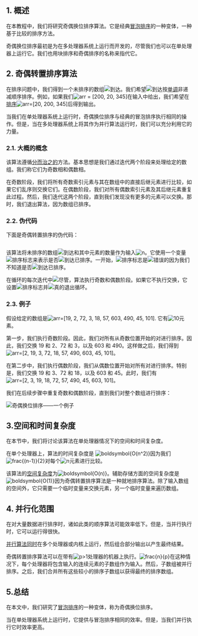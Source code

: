 ## 1. 概述

在本教程中，我们将研究奇偶换位排序算法。它是经典[冒泡排序](https://www.baeldung.com/cs/bubble-sort-time-complexity)的一种变体，一种基于比较的排序方法。

奇偶换位排序最初是为在多处理器系统上运行而开发的，尽管我们也可以在单处理器上运行它。我们也用块排序和奇偶排序的名称来指代它。

## 2. 奇偶转置排序算法

在排序问题中，我们得到一个未排序的数组![到达](https://www.baeldung.com/wp-content/ql-cache/quicklatex.com-602f57d5c533293e007b4ec27288fb44_l3.svg)。我们希望![到达](https://www.baeldung.com/wp-content/ql-cache/quicklatex.com-602f57d5c533293e007b4ec27288fb44_l3.svg)按[单调](https://www.baeldung.com/cs/longest-increasing-subsequence-dynamic-programming)非递减顺序排序。例如，如果我们![arr = [200, 20, 345]](https://www.baeldung.com/wp-content/ql-cache/quicklatex.com-f63b72925a902e37dec5d110546cca75_l3.svg)在输入中给出，我们希望在[排序](https://www.baeldung.com/cs/sorting-arrays-small-integers)![arr=[20, 200, 345]](https://www.baeldung.com/wp-content/ql-cache/quicklatex.com-735e2636a42d759b5c724c24b80bf4e4_l3.svg)后得到输出。

当我们在单处理器系统上运行时，奇偶换位排序与经典的冒泡排序执行相同的操作。但是，当在多处理器系统上将其作为并行算法运行时，我们可以充分利用它的力量。

### 2.1. 大概的概念

该算法遵循[分而治之的](https://www.baeldung.com/cs/divide-and-conquer-strategy)方法。基本思想是我们通过迭代两个阶段来处理给定的数组。我们称它们为奇数相和偶数相。

在奇数阶段，我们将所有奇数索引元素与其在数组中的直接后继元素进行比较，如果它们乱序则交换它们。在偶数阶段，我们对所有偶数索引元素及其后继元素重复此过程。然后，我们迭代这两个阶段，直到我们发现没有更多的元素可以交换。那时，我们退出算法，因为数组已排序。

### 2.2. 伪代码

下面是奇偶转置排序的伪代码：

```

```

该算法将未排序的数组![到达](https://www.baeldung.com/wp-content/ql-cache/quicklatex.com-602f57d5c533293e007b4ec27288fb44_l3.svg)和其中元素的数量作为输入![n](https://www.baeldung.com/wp-content/ql-cache/quicklatex.com-ec4217f4fa5fcd92a9edceba0e708cf7_l3.svg)。它使用一个变量![排序标志](https://www.baeldung.com/wp-content/ql-cache/quicklatex.com-0d7a074c744c88c958c814f540f3a4cc_l3.svg)来表示是否![到达](https://www.baeldung.com/wp-content/ql-cache/quicklatex.com-602f57d5c533293e007b4ec27288fb44_l3.svg)已排序。一开始，![排序标志](https://www.baeldung.com/wp-content/ql-cache/quicklatex.com-0d7a074c744c88c958c814f540f3a4cc_l3.svg)是![错误的](https://www.baeldung.com/wp-content/ql-cache/quicklatex.com-7ba0789a980c720582ff6fa1a014f68f_l3.svg)因为我们不知道是否![到达](https://www.baeldung.com/wp-content/ql-cache/quicklatex.com-602f57d5c533293e007b4ec27288fb44_l3.svg)已排序。

在循环的每次迭代中![尽管](https://www.baeldung.com/wp-content/ql-cache/quicklatex.com-86a8d94e46ce0e40c8b66357b68ac6d2_l3.svg)，算法执行奇数和偶数阶段。如果它不执行交换，它设置![排序标志](https://www.baeldung.com/wp-content/ql-cache/quicklatex.com-0d7a074c744c88c958c814f540f3a4cc_l3.svg)并![真的](https://www.baeldung.com/wp-content/ql-cache/quicklatex.com-fa74f566264d0e51645a01cf82df2471_l3.svg)退出循环。

### 2.3. 例子

假设给定的数组是![arr=[19, 2, 72, 3, 18, 57, 603, 490, 45, 101]](https://www.baeldung.com/wp-content/ql-cache/quicklatex.com-0d4271d32ce56bb62ce09c202c11904d_l3.svg). 它有![10](https://www.baeldung.com/wp-content/ql-cache/quicklatex.com-f2dd7a07a97336ce3d17ca56d2618366_l3.svg)元素。

第一步，我们执行奇数阶段。因此，我们对所有从奇数位置开始的对进行排序。因此，我们交换 19 和 2、72 和 3，以及 603 和 490。这样做之后，我们得到![arr=[2, 19, 3, 72, 18, 57, 490, 603, 45, 101]](https://www.baeldung.com/wp-content/ql-cache/quicklatex.com-e592c70fcfc12b3732f43ee60b6b5c70_l3.svg)。

在第二步中，我们执行偶数阶段，我们从偶数位置开始对所有对进行排序。特别是，我们交换 19 和 3、72 和 18，以及 603 和 45。此时，我们有![arr=[2, 3, 19, 18, 72, 57, 490, 45, 603, 101]](https://www.baeldung.com/wp-content/ql-cache/quicklatex.com-3964bded6d210048b1d54f80c073989f_l3.svg)。

我们在后续步骤中重复奇数和偶数阶段，直到我们对整个数组进行排序：

![奇偶换位排序——一个例子](https://www.baeldung.com/wp-content/uploads/sites/4/2022/08/odd-even-sort-example-1.jpg)

## 3.空间和时间复杂度

在本节中，我们将讨论该算法在单处理器情况下的空间和时间复杂度。

在单个处理器上，算法的时间复杂度是 ![boldsymbol{O(n^2)}](https://www.baeldung.com/wp-content/ql-cache/quicklatex.com-80747e954a21a5d93b93213b6eff1090_l3.svg)因为我们![frac{(n-1)}{2}](https://www.baeldung.com/wp-content/ql-cache/quicklatex.com-3e8bc0e35b11238cdd45f04eef07ccb0_l3.svg)对每个![n](https://www.baeldung.com/wp-content/ql-cache/quicklatex.com-ec4217f4fa5fcd92a9edceba0e708cf7_l3.svg)元素进行比较。

该算法的[空间复杂度](https://www.baeldung.com/cs/time-vs-space-complexity)为![boldsymbol{O(n)}](https://www.baeldung.com/wp-content/ql-cache/quicklatex.com-a284b3d3da9fd25bc7f2dc85bff3fe66_l3.svg)。辅助存储方面的空间复杂度是![boldsymbol{O(1)}](https://www.baeldung.com/wp-content/ql-cache/quicklatex.com-a3165bdeccd2c534782bea8387da8d77_l3.svg)因为奇偶转置排序算法是一种就地排序算法。除了输入数组的空间外，它只需要一个临时变量来交换元素，另一个临时变量来遍历数组。

## 4. 并行化范围

在对大量数据进行排序时，诸如此类的顺序算法可能效率低下。但是，当并行执行时，它可以运行得很快。

[并行算法同时](https://www.baeldung.com/cs/concurrency-vs-parallelism)在多个处理器或内核上运行，然后组合部分输出以产生最终结果。

奇偶转置排序算法可以在带有![p>1](https://www.baeldung.com/wp-content/ql-cache/quicklatex.com-5cd41a0713e0a99b0d3c3f7dfb6f99e8_l3.svg)处理器的机器上执行。![frac{n}{p}](https://www.baeldung.com/wp-content/ql-cache/quicklatex.com-c7f29df881fb119a665b0960f509761f_l3.svg)在这种情况下，每个处理器将包含输入的连续元素的子数组作为输入。然后，子数组被并行排序。之后，我们合并所有这些较小的排序子数组以获得最终的排序数组。

## 5.总结

在本文中，我们研究了[冒泡排序](https://www.baeldung.com/cs/insertion-vs-bubble-sort)的一种变体，称为奇偶换位排序。

当在单处理器系统上运行时，它提供与冒泡排序相同的效率。但是，当我们并行执行它时效率更高。